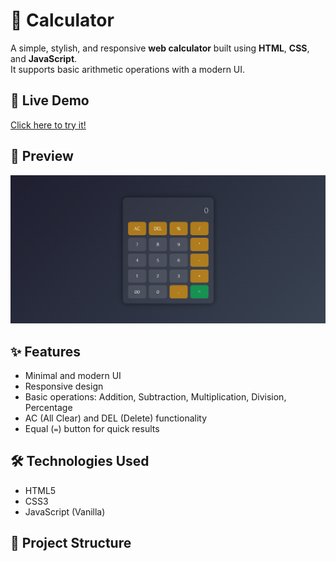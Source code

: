 # 🧮 Calculator

A simple, stylish, and responsive **web calculator** built using **HTML**, **CSS**, and **JavaScript**.  
It supports basic arithmetic operations with a modern UI.

## 🚀 Live Demo
[Click here to try it!](https://mangesh-surwase.github.io/Calculator/)

## 📸 Preview
![Calculator Screenshot](screenshot.png)

## ✨ Features
- Minimal and modern UI
- Responsive design
- Basic operations: Addition, Subtraction, Multiplication, Division, Percentage
- AC (All Clear) and DEL (Delete) functionality
- Equal (`=`) button for quick results

## 🛠️ Technologies Used
- HTML5
- CSS3
- JavaScript (Vanilla)

## 📂 Project Structure
